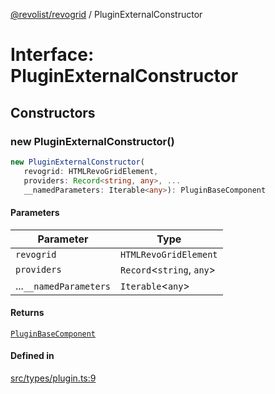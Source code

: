 [@revolist/revogrid](README.md) / PluginExternalConstructor

# Interface: PluginExternalConstructor

## Constructors

### new PluginExternalConstructor()

```ts
new PluginExternalConstructor(
   revogrid: HTMLRevoGridElement, 
   providers: Record<string, any>, ...
   __namedParameters: Iterable<any>): PluginBaseComponent
```

#### Parameters

| Parameter | Type |
| ------ | ------ |
| `revogrid` | `HTMLRevoGridElement` |
| `providers` | `Record`\<`string`, `any`\> |
| ...`__namedParameters` | `Iterable`\<`any`\> |

#### Returns

[`PluginBaseComponent`](Interface.PluginBaseComponent.md)

#### Defined in

[src/types/plugin.ts:9](https://github.com/revolist/revogrid/blob/ad41fd58f9a9de46c1cfbe02ca82c22180ee685c/src/types/plugin.ts#L9)
